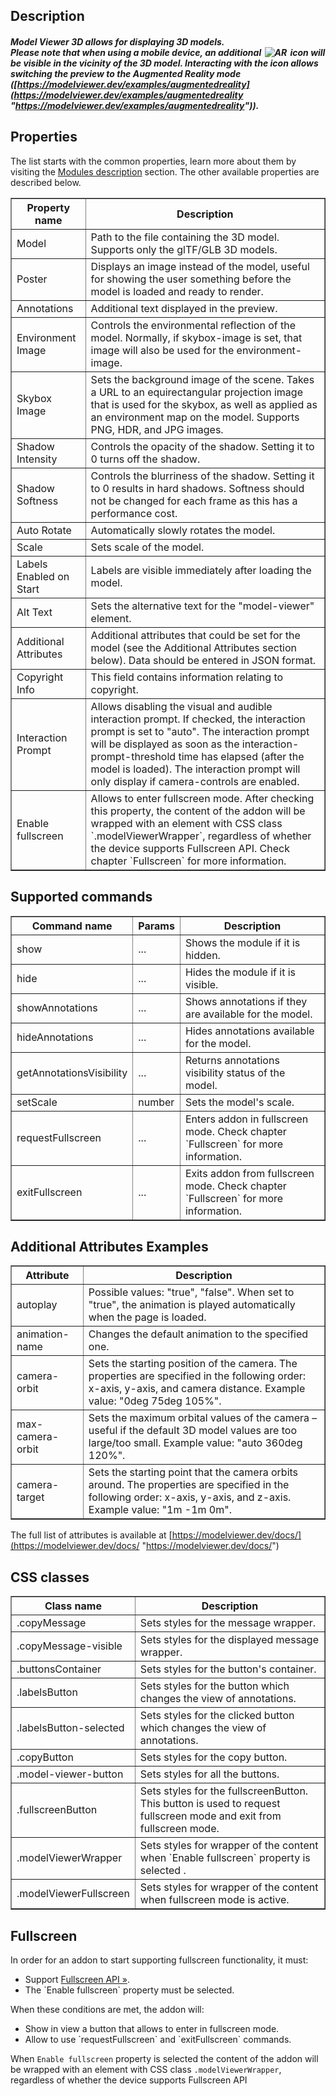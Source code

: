 ## Description

##### Model Viewer 3D allows for displaying 3D models. <br> Please note that when using a mobile device, an additional <img src="/file/serve/6093598547116032" style="border: 0; display:inline; margin: 0 2px; box-shadow: none" alt="AR"> icon will be visible in the vicinity of the 3D model. Interacting with the icon allows switching the preview to the Augmented Reality mode ([https://modelviewer.dev/examples/augmentedreality](https://modelviewer.dev/examples/augmentedreality "https://modelviewer.dev/examples/augmentedreality")).

## Properties

The list starts with the common properties, learn more about them by visiting the [Modules description](https://www.mauthor.com/doc/en/page/Modules-description) section. The other available properties are described below.

<table border='1'>
<tbody>
    <tr>
        <th>Property name</th>
        <th>Description</th>
    </tr>
    <tr>
        <td>Model</td>
        <td>Path to the file containing the 3D model. Supports only the glTF/GLB 3D models.</td>
    </tr>
    <tr>
        <td>Poster</td>
        <td>Displays an image instead of the model, useful for showing the user something before the model is loaded and ready to render.</td>
    </tr>
    <tr>
        <td>Annotations</td>
        <td>Additional text displayed in the preview.</td>
    </tr>
    <tr>
        <td>Environment Image</td>
        <td>Controls the environmental reflection of the model. Normally, if skybox-image is set, that image will also be used for the environment-image.</td>
    </tr>
    <tr>
        <td>Skybox Image</td>
        <td>Sets the background image of the scene. Takes a URL to an equirectangular projection image that is used for the skybox, as well as applied as an environment map on the model. Supports PNG, HDR, and JPG images.</td>
    </tr>
    <tr>
        <td>Shadow Intensity</td>
        <td>Controls the opacity of the shadow. Setting it to 0 turns off the shadow.</td>
    </tr>
    <tr>
        <td>Shadow Softness</td>
        <td>Controls the blurriness of the shadow. Setting it to 0 results in hard shadows. Softness should not be changed for each frame as this has a performance cost.
        </td>
    </tr>
    <tr>
        <td>Auto Rotate</td>
        <td>Automatically slowly rotates the model.</td>
    </tr>
    <tr>
        <td>Scale</td> 
        <td>Sets scale of the model.</td>
    </tr>
    <tr>
        <td>Labels Enabled on Start</td>
        <td>Labels are visible immediately after loading the model.</td>
    </tr>
    <tr>
        <td>Alt Text</td>
        <td>Sets the alternative text for the "model-viewer" element.</td>
    </tr>
    <tr>
        <td>Additional Attributes</td>
        <td>Additional attributes that could be set for the model (see the Additional Attributes section below). Data should be entered in JSON format.</td>
    </tr>
    <tr>
        <td>Copyright Info</td>
        <td>This field contains information relating to copyright.</td>
    </tr>
    <tr>
        <td>Interaction Prompt</td>
        <td>Allows disabling the visual and audible interaction prompt. If checked, the interaction prompt is set to "auto". The interaction prompt will be displayed as soon as the interaction-prompt-threshold time has elapsed (after the model is loaded). The interaction prompt will only display if camera-controls are enabled.</td>
    </tr>
    <tr>
        <td>Enable fullscreen</td>
        <td>Allows to enter fullscreen mode. After checking this property, the content of the addon will be wrapped with an element with CSS class `.modelViewerWrapper`, regardless of whether the device supports Fullscreen API. Check chapter `Fullscreen` for more information.</td>
    </tr>
</tbody>
</table>

## Supported commands

<table border='1'>
<tbody>
    <tr>
        <th>Command name</th>
        <th>Params</th> 
        <th>Description</th> 
    </tr>
    <tr>
        <td>show</td>
        <td>...</td> 
        <td>Shows the module if it is hidden.</td> 
    </tr>
    <tr>
        <td>hide</td>
        <td>...</td> 
        <td>Hides the module if it is visible.</td> 
    </tr>
    <tr>
        <td>showAnnotations</td>
        <td>...</td> 
        <td>Shows annotations if they are available for the model.</td> 
    </tr>
    <tr>
        <td>hideAnnotations</td>
        <td>...</td> 
        <td>Hides annotations available for the model.</td> 
    </tr>
    <tr>
        <td>getAnnotationsVisibility</td>
        <td>...</td> 
        <td>Returns annotations visibility status of the model.</td> 
    </tr>
    <tr>
        <td>setScale</td>
        <td>number</td>
        <td>Sets the model's scale.</td> 
    </tr>
    <tr>
        <td>requestFullscreen</td>
        <td>...</td>
        <td>Enters addon in fullscreen mode. Check chapter `Fullscreen` for more information.</td> 
    </tr>
    <tr>
        <td>exitFullscreen</td>
        <td>...</td>
        <td>Exits addon from fullscreen mode. Check chapter `Fullscreen` for more information.</td> 
    </tr>
</tbody>
</table>

## Additional Attributes Examples

<table border='1'>
    <tbody>
        <tr>
            <th>Attribute</th>
            <th>Description</th>
        </tr>
        <tr>
            <td>autoplay</td>
            <td>Possible values: "true", "false". When set to "true", the animation is played automatically when the page is loaded.</td>
        </tr>
        <tr>
            <td>animation-name</td>
            <td>Changes the default animation to the specified one.</td>
        </tr>
        <tr>
            <td>camera-orbit</td>
            <td>Sets the starting position of the camera. The properties are specified in the following order: x-axis, y-axis, and camera distance. Example value: "0deg 75deg 105%".</td>
        </tr>
        <tr>
            <td>max-camera-orbit</td>
            <td>Sets the maximum orbital values of the camera – useful if the default 3D model values are too large/too small. Example value: "auto 360deg 120%".</td>
        </tr>
        <tr>
            <td>camera-target</td>
            <td>Sets the starting point that the camera orbits around. The properties are specified in the following order: x-axis, y-axis, and z-axis. Example value: "1m -1m 0m".</td>
        </tr>
    </tbody>
</table>

The full list of attributes is available at [https://modelviewer.dev/docs/](https://modelviewer.dev/docs/ "https://modelviewer.dev/docs/")

## CSS classes

<table border='1'>
<tbody>
    <tr>
        <th>Class name</th>
        <th>Description</th>
    </tr>
    <tr>
        <td>.copyMessage</td>
        <td>Sets styles for the message wrapper.</td>
    </tr>
    <tr>
        <td>.copyMessage-visible</td>
        <td>Sets styles for the displayed message wrapper.</td>
    </tr>
    <tr>
        <td>.buttonsContainer</td>
        <td>Sets styles for the button's container.</td>
    </tr>
    <tr>
        <td>.labelsButton</td>
        <td>Sets styles for the button which changes the view of annotations.</td>
    </tr>
    <tr>
        <td>.labelsButton-selected</td>
        <td>Sets styles for the clicked button which changes the view of annotations.</td>
    </tr>
    <tr>
        <td>.copyButton</td>
        <td>Sets styles for the copy button.</td>
    </tr>
    <tr>
        <td>.model-viewer-button</td>
        <td>Sets styles for all the buttons.</td>
    </tr>
    <tr>
        <td>.fullscreenButton</td>
        <td>Sets styles for the fullscreenButton. This button is used to request fullscreen mode and exit from fullscreen mode.</td>
    </tr>
    <tr>
        <td>.modelViewerWrapper</td>
        <td>Sets styles for wrapper of the content when `Enable fullscreen` property is selected .</td>
    </tr>
    <tr>
        <td>.modelViewerFullscreen</td>
        <td>Sets styles for wrapper of the content when fullscreen mode is active.</td>
    </tr>
</tbody>
</table>

## Fullscreen

In order for an addon to start supporting fullscreen functionality, it must:
<ul>
    <li>Support <a href="https://developer.mozilla.org/en-US/docs/Web/API/Fullscreen_API">Fullscreen API »</a>.</li>
    <li>The `Enable fullscreen` property must be selected.</li>
</ul>

When these conditions are met, the addon will:
<ul>
    <li>Show in view a button that allows to enter in fullscreen mode.</li>
    <li>Allow to use `requestFullscreen` and `exitFullscreen` commands.</li>
</ul>

When `Enable fullscreen` property is selected the content of the addon will be wrapped with an element with CSS class `.modelViewerWrapper`, regardless of whether the device supports Fullscreen API
